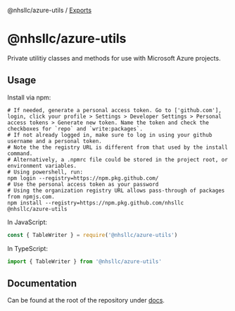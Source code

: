 @nhsllc/azure-utils / [Exports](modules.md)

# @nhsllc/azure-utils

Private utilitiy classes and methods for use with Microsoft Azure projects.

## Usage

Install via npm:

```shell
# If needed, generate a personal access token. Go to ['github.com'], login, click your profile > Settings > Developer Settings > Personal access tokens > Generate new token. Name the token and check the checkboxes for `repo` and `write:packages`.
# If not already logged in, make sure to log in using your github username and a personal token.
# Note the the registry URL is different from that used by the install command.
# Alternatively, a .npmrc file could be stored in the project root, or environment variables.
# Using powershell, run:
npm login --registry=https://npm.pkg.github.com/
# Use the personal access token as your password
# Using the organization registry URL allows pass-through of packages from npmjs.com.
npm install --registry=https://npm.pkg.github.com/nhsllc @nhsllc/azure-utils
```

In JavaScript:

```js
const { TableWriter } = require('@nhsllc/azure-utils')
```

In TypeScript:

```ts
import { TableWriter } from '@nhsllc/azure-utils'
```

## Documentation

Can be found at the root of the repository under [docs](./docs/README.md).
